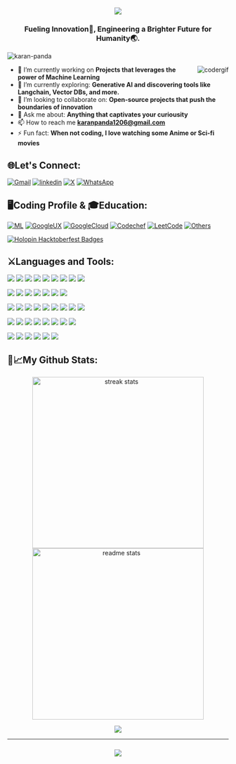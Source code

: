 <h1 align="center">
    <img src="https://readme-typing-svg.herokuapp.com/?font=Righteous&size=35&color=F7A810&center=true&vCenter=true&width=500&height=70&duration=4000&lines=Hi+There!+👋;+I'm+Karan+Panda!⚡;" />
</h1>

<h3 align="center"> Fueling Innovation🚀, Engineering a Brighter Future for Humanity🌏.</h3>

<p align="left">
  <img src="https://komarev.com/ghpvc/?username=karan-panda&label=Profile%20views&color=0e75b6&style=flat" alt="karan-panda" />
</p>

<img align="right" src="https://github.com/karan-panda/karan-panda/assets/108183567/1ede6edb-41ba-49a5-94a2-43c16a11985c" alt="codergif">

- 🔭 I’m currently working on **Projects that leverages the power of Machine Learning**
- 🌱 I’m currently exploring: **Generative AI and discovering tools like Langchain, Vector DBs, and more.**
- 🤝 I’m looking to collaborate on: **Open-source projects that push the boundaries of innovation**
- 💬 Ask me about: **Anything that captivates your curiousity**
- 📫 How to reach me **karanpanda1206@gmail.com**
- ⚡ Fun fact: **When not coding, I love watching some Anime or Sci-fi movies**


## 🌐Let's Connect:
[![Gmail](https://img.shields.io/badge/gmail-EA4335?style=for-the-badge&logo=gmail&logoColor=white)](mailto:karanpanda1206@gmail.com)
[![linkedin](https://img.shields.io/badge/LinkedIn-0077B5?style=for-the-badge&logo=linkedin&logoColor=white)](https://www.linkedin.com/in/karanpanda/)
[![X](https://img.shields.io/badge/X_(Twitter)-1DA1F2?style=for-the-badge&logo=twitter&logoColor=white)](https://twitter.com/KaranPanda_)
[![WhatsApp](https://img.shields.io/badge/WhatsApp-25D366?style=for-the-badge&logo=whatsapp&logoColor=white)](https://api.whatsapp.com/send?phone=7715067060)

## 🖥️Coding Profile & 🎓Education:
[![ML](https://img.shields.io/badge/Machine_Learning-412991?style=for-the-badge&logo=openai&logoColor=white)](https://www.coursera.org/account/accomplishments/specialization/8B8SRFTV3XUB)
[![GoogleUX](https://img.shields.io/badge/-Google_UX-0056D2?style=for-the-badge&logo=Google&logoColor=white)](https://www.coursera.org/account/accomplishments/professional-cert/PFYCSN3BBJBV)
[![GoogleCloud](https://img.shields.io/badge/Google_Cloud-4285F4?style=for-the-badge&logo=google-cloud&logoColor=white)](https://www.cloudskillsboost.google/public_profiles/24775c97-1411-4b07-9a06-f2bb1443642e)
[![Codechef](https://img.shields.io/badge/-CodeChef-5B4638?style=for-the-badge&logo=CodeChef&logoColor=white)](https://www.codechef.com/users/mrpanda1206)
[![LeetCode](https://img.shields.io/badge/-LeetCode-FFA116?style=for-the-badge&logo=LeetCode&logoColor=black)](https://leetcode.com/karan-panda/)
[![Others](https://img.shields.io/badge/Other_courses-00897B?style=for-the-badge&logo=gitbook&logoColor=white)](https://www.linkedin.com/in/karanpanda/details/certifications/) 

[![Holopin Hacktoberfest Badges](https://holopin.me/karanpanda)](https://holopin.io/@karanpanda)

## ⚔️Languages and Tools: 

<img src="https://img.shields.io/badge/C-00599C?style=flat&logo=c&logoColor=white"> <img src="https://img.shields.io/badge/C%2B%2B-00599C?style=flat&logo=c%2B%2B&logoColor=white">
<img src="https://img.shields.io/badge/Python-FFD43B?style=&logo=python&logoColor=blue">
<img src="https://img.shields.io/badge/OpenJDK-ED8B00?style=&logo=openjdk&logoColor=white">
<img src="https://img.shields.io/badge/Numpy-777BB4?style=&logo=numpy&logoColor=white">
<img src="https://img.shields.io/badge/Pandas-2C2D72?style=&logo=pandas&logoColor=white">
<img src="https://img.shields.io/badge/scikit_learn-F7931E?style=&logo=scikit-learn&logoColor=white">
<img src="https://img.shields.io/badge/TensorFlow-FF6F00?style=&logo=TensorFlow&logoColor=white">
<img src="https://img.shields.io/badge/Keras-D00000?style=&logo=Keras&logoColor=white">

<img src = "https://img.shields.io/badge/-HTML5-E34F26?style=flat&logo=html5&logoColor=white"> <img src = "https://img.shields.io/badge/-CSS3-1572B6?style=flat&logo=css3&logoColor=white">
<img src="https://img.shields.io/badge/-JavaScript-eed718?style=flat&logo=javascript&logoColor=ffffff">
<img src="https://img.shields.io/badge/-Bootstrap-563D7C?style=flat&logo=bootstrap&logoColor=white">
<img src="https://img.shields.io/badge/PHP-777BB4?style=&logo=php&logoColor=white">
<img src="https://img.shields.io/badge/.NET-512BD4?style=&logo=dotnet&logoColor=white">
<img src="https://img.shields.io/badge/Flask-385375?style=&logo=flask&logoColor=white">

<img src="https://img.shields.io/badge/GIT-E44C30?style=&logo=git&logoColor=white"> <img src="https://img.shields.io/badge/GitHub-181717?style=&logo=github&logoColor=white">
<img src="https://img.shields.io/badge/VSCode-0078D4?style=&logo=visual%20studio%20code&logoColor=white">
<img src="https://img.shields.io/badge/Figma-F24E1E?style=&logo=figma&logoColor=white">
<img src="https://img.shields.io/badge/Adobe%20XD-470137?style=&logo=Adobe%20XD&logoColor=#FF61F6">
<img src="https://img.shields.io/badge/Postman-FF6C37?style=&logo=Postman&logoColor=white">
<img src="https://img.shields.io/badge/Jupyter-F37626.svg?&style=&logo=Jupyter&logoColor=white">
<img src="https://img.shields.io/badge/PowerBI-F2C811?style=&logo=Power%20BI&logoColor=white">
<img src="https://img.shields.io/badge/Xampp-F37623?style=&logo=xampp&logoColor=white">


<img src="https://img.shields.io/badge/-MongoDB-4DB33D?style=flat&logo=mongodb&logoColor=FFFFFF"> <img src="https://img.shields.io/badge/Express.js-0000ef?style=flat&logo=express&logoColor=white">
<img src="https://img.shields.io/badge/-React-grey?style=flat&logo=react&logoColor=00c8ff">
<img src="https://img.shields.io/badge/-Node.js-3C873A?style=flat&logo=Node.js&logoColor=white">
<img src="https://img.shields.io/badge/-MySQL-F29111?style=flat&logo=mysql&logoColor=FFFFFF">
<img src="https://img.shields.io/badge/-GraphQL-e535ab?style=flat&logo=graphql&logoColor=FFFFFF">
<img src="https://img.shields.io/badge/Django-fff0f?style=&logo=django&logoColor=white">
<img src="https://img.shields.io/badge/json-5E5C5C?style=&logo=json&logoColor=white">

<img src="https://img.shields.io/badge/Android-3DDC84?style=&logo=android&logoColor=white"> <img src="https://img.shields.io/badge/Windows-0078D6?style=&logo=windows&logoColor=white">
<img src="https://img.shields.io/badge/Arch_Linux-1793D1?style=&logo=archlinux&logoColor=white">
<img src="https://img.shields.io/badge/Ubuntu-E95420?style=&logo=ubuntu&logoColor=white">
<img src="https://img.shields.io/badge/manjaro-35BF5C?style=&logo=manjaro&logoColor=white">
<img src="https://img.shields.io/badge/Kali_Linux-557C94?style=&logo=kali-linux&logoColor=white">

## 📆📈My Github Stats:

<div align=center>
  <img width=390 src="https://streak-stats.demolab.com/?user=karan-panda&count_private=true&theme=react&border_radius=10" alt="streak stats"/>
  <img width=390 src="https://github-readme-stats-salesp07.vercel.app/api?username=karan-panda&count_private=true&show_icons=true&theme=react&rank_icon=github&border_radius=10" alt="readme stats" />
  <br/>
<!--   <img width=325 align="center" src="https://github-readme-stats.vercel.app/api/top-langs/?username=karan-panda&hide=HTML&langs_count=8&layout=compact&theme=react&border_radius=10&size_weight=0.5&count_weight=0.5&exclude_repo=github-readme-stats" alt="top langs" /> -->
<!--   <br/> -->
    
![](https://github-readme-stats.vercel.app/api/top-langs/?username=karan-panda&theme=react&hide_border=false&include_all_commits=true&count_private=false&layout=compact)
     
</div>

<hr/>
<h3 align="center">
    <img src="https://readme-typing-svg.herokuapp.com/?font=Righteous&size=25&color=F7A810&center=true&vCenter=true&width=500&height=70&duration=4000&lines=Thanks+for+visiting!+✌️;+🔗Connect+with+me+on+Linkedin!;">
</h3>
